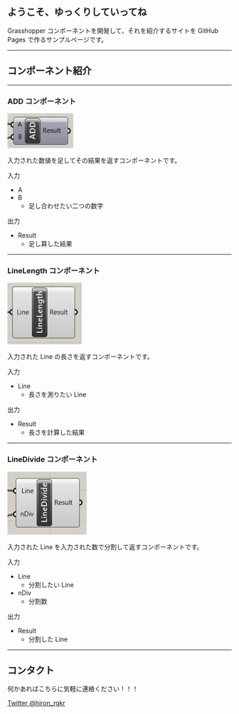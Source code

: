 ## ようこそ、ゆっくりしていってね

Grasshopper コンポーネントを開発して、それを紹介するサイトを GitHub Pages で作るサンプルページです。

---

## コンポーネント紹介

---

### ADD コンポーネント

![](./Images/ADD.png)

入力された数値を足してその結果を返すコンポーネントです。

入力
- A
- B
  - 足し合わせたい二つの数字

出力
- Result
  - 足し算した結果
  

---

### LineLength コンポーネント

![](./Images/LineLength.png)

入力された Line の長さを返すコンポーネントです。

入力
- Line
  - 長さを測りたい Line

出力
- Result
  - 長さを計算した結果

---

### LineDivide コンポーネント

![](./Images/LineDivide.png)

入力された Line を入力された数で分割して返すコンポーネントです。

入力
- Line
  - 分割したい Line
- nDiv
  - 分割数

出力
- Result
  - 分割した Line

---

## コンタクト

何かあればこちらに気軽に連絡ください！！！

[Twitter @hiron_rgkr](https://twitter.com/hiron_rgkr)

